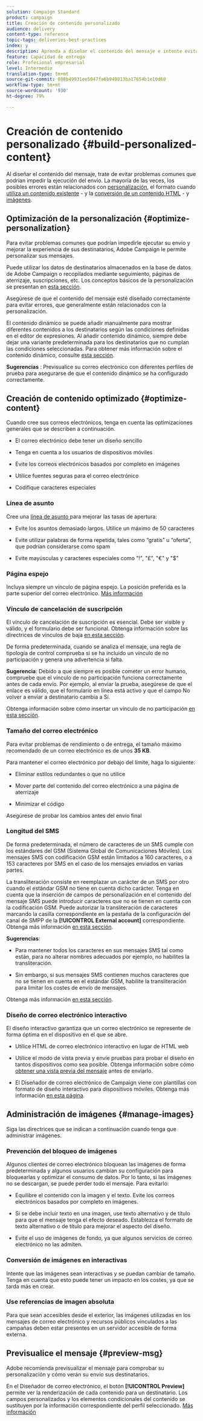 ```yaml
---
solution: Campaign Standard
product: campaign
title: Creación de contenido personalizado
audience: delivery
content-type: reference
topic-tags: deliveries-best-practices
index: y
description: Aprenda a diseñar el contenido del mensaje e intente evitar problemas comunes que podrían impedir la ejecución del envío. 
feature: Capacidad de entrega
role: Profesional empresarial
level: Intermedio
translation-type: tm+mt
source-git-commit: 088b49931ee5047fa6b949813ba17654b1e10d60
workflow-type: tm+mt
source-wordcount: '930'
ht-degree: 79%

---
```



# Creación de contenido personalizado {#build-personalized-content}

Al diseñar el contenido del mensaje, trate de evitar problemas comunes que podrían impedir la ejecución del envío. La mayoría de las veces, los posibles errores están relacionados con [personalización](../../designing/using/personalization.md), el formato cuando [utiliza un contenido existente](../../designing/using/using-existing-content.md) - y la [conversión de un contenido HTML](../../designing/using/using-existing-content.md#converting-an-html-content) - y [imágenes](../../designing/using/images.md).

## Optimización de la personalización {#optimize-personalization}

Para evitar problemas comunes que podrían impedirle ejecutar su envío y mejorar la experiencia de sus destinatarios, Adobe Campaign le permite personalizar sus mensajes.

Puede utilizar los datos de destinatarios almacenados en la base de datos de Adobe Campaign o recopilados mediante seguimiento, páginas de aterrizaje, suscripciones, etc.
Los conceptos básicos de la personalización se presentan en [esta sección](../../designing/using/personalization.md).

Asegúrese de que el contenido del mensaje esté diseñado correctamente para evitar errores, que generalmente están relacionados con la personalización.

El contenido dinámico se puede añadir manualmente para mostrar diferentes contenidos a los destinatarios según las condiciones definidas en el editor de expresiones. Al añadir contenido dinámico, siempre debe dejar una variante predeterminada para los destinatarios que no cumplan las condiciones seleccionadas.
Para obtener más información sobre el contenido dinámico, consulte [esta sección](../../designing/using/personalization.md#defining-dynamic-content-in-an-email).

**Sugerencias** : Previsualice su correo electrónico con diferentes perfiles de prueba para asegurarse de que el contenido dinámico se ha configurado correctamente.

## Creación de contenido optimizado {#optimize-content}

Cuando cree sus correos electrónicos, tenga en cuenta las optimizaciones generales que se describen a continuación.

* El correo electrónico debe tener un diseño sencillo

* Tenga en cuenta a los usuarios de dispositivos móviles

* Evite los correos electrónicos basados por completo en imágenes

* Utilice fuentes seguras para el correo electrónico

* Codifique caracteres especiales

### Línea de asunto

Cree una [línea de asunto ](../../designing/using/subject-line.md) para mejorar las tasas de apertura:

* Evite los asuntos demasiado largos. Utilice un máximo de 50 caracteres

* Evite utilizar palabras de forma repetida, tales como “gratis” u “oferta”, que podrían considerarse como spam

* Evite mayúsculas y caracteres especiales como &quot;!&quot;, &quot;£&quot;, &quot;€&quot; y &quot;$&quot;

### Página espejo

Incluya siempre un vínculo de página espejo. La posición preferida es la parte superior del correo electrónico. [Más información](../../designing/using/personalization.md#adding-a-content-block)

### Vínculo de cancelación de suscripción

El vínculo de cancelación de suscripción es esencial. Debe ser visible y válido, y el formulario debe ser funcional. Obtenga información sobre las directrices de vínculos de baja [en esta sección](../../designing/using/personalization.md#about-targeting-dimension).

De forma predeterminada, cuando se analiza el mensaje, una regla de tipología [](../../sending/using/control-rules.md) de control comprueba si se ha incluido un vínculo de no participación y genera una advertencia si falta.

**Sugerencia**: Debido a que siempre es posible cometer un error humano, compruebe que el vínculo de no participación funciona correctamente antes de cada envío. Por ejemplo, al enviar la prueba, asegúrese de que el enlace es válido, que el formulario en línea está activo y que el campo No volver a enviar a destinatario cambia a Sí.

Obtenga información sobre cómo insertar un vínculo de no participación [en esta sección](../../designing/using/personalization.md#adding-a-content-block).

### Tamaño del correo electrónico

Para evitar problemas de rendimiento o de entrega, el tamaño máximo recomendado de un correo electrónico es de unos **35 KB**.

Para mantener el correo electrónico por debajo del límite, haga lo siguiente:

* Eliminar estilos redundantes o que no utilice

* Mover parte del contenido del correo electrónico a una página de aterrizaje

* Minimizar el código

Asegúrese de probar los cambios antes del envío final

### Longitud del SMS

De forma predeterminada, el número de caracteres de un SMS cumple con los estándares del GSM (Sistema Global de Comunicaciones Móviles). Los mensajes SMS con codificación GSM están limitados a 160 caracteres, o a 153 caracteres por SMS en el caso de los mensajes enviados en varias partes.

La transliteración consiste en reemplazar un carácter de un SMS por otro cuando el estándar GSM no tiene en cuenta dicho carácter. Tenga en cuenta que la inserción de campos de personalización en el contenido del mensaje SMS puede introducir caracteres que no se tienen en cuenta con la codificación GSM. Puede autorizar la transliteración de caracteres marcando la casilla correspondiente en la pestaña de la configuración del canal de SMPP de la **[!UICONTROL External account]** correspondiente.
Obtenga más información [en esta sección](../../administration/using/configuring-sms-channel.md#sms-encoding--length-and-transliteration).

**Sugerencias**:

* Para mantener todos los caracteres en sus mensajes SMS tal como están, para no alterar nombres adecuados por ejemplo, no habilites la transliteración.

* Sin embargo, si sus mensajes SMS contienen muchos caracteres que no se tienen en cuenta en el estándar GSM, habilite la transliteración para limitar los costes de envío de mensajes.

Obtenga más información [en esta sección](../../administration/using/configuring-sms-channel.md#sms-encoding--length-and-transliteration).

### Diseño de correo electrónico interactivo

El diseño interactivo garantiza que un correo electrónico se represente de forma óptima en el dispositivo en el que se abre.

* Utilice HTML de correo electrónico interactivo en lugar de HTML web

* Utilice el modo de vista previa y envíe pruebas para probar el diseño en tantos dispositivos como sea posible. Obtenga información sobre cómo [obtener una vista previa del mensaje](../../sending/using/previewing-messages.md) antes de enviarlo.

* El Diseñador de correo electrónico de Campaign viene con plantillas con formato de diseño interactivo para dispositivos móviles. Obtenga más información [en esta página](../../designing/using/using-reusable-content.md#content-templates).

## Administración de imágenes {#manage-images}

Siga las directrices que se indican a continuación cuando tenga que administrar imágenes.

### Prevención del bloqueo de imágenes

Algunos clientes de correo electrónico bloquean las imágenes de forma predeterminada y algunos usuarios cambian su configuración para bloquearlas y optimizar el consumo de datos. Por lo tanto, si las imágenes no se descargan, se puede perder todo el mensaje. Para evitarlo:

* Equilibre el contenido con la imagen y el texto. Evite los correos electrónicos basados por completo en imágenes.

* Si se debe incluir texto en una imagen, use texto alternativo y de título para que el mensaje tenga el efecto deseado. Establezca el formato de texto alternativo o de título para mejorar el aspecto del diseño.

* Evite el uso de imágenes de fondo, ya que algunos servicios de correo electrónico no las admiten.

### Conversión de imágenes en interactivas

Intente que las imágenes sean interactivas y se puedan cambiar de tamaño. Tenga en cuenta que esto puede tener un impacto en los costes, ya que se tarda más en crear.

### Use referencias de imagen absoluta

Para que sean accesibles desde el exterior, las imágenes utilizadas en los mensajes de correo electrónico y recursos públicos vinculados a las campañas deben estar presentes en un servidor accesible de forma externa.

## Previsualice el mensaje    {#preview-msg}

Adobe recomienda previsualizar el mensaje para comprobar su personalización y cómo verán su envío sus destinatarios.

En el Diseñador de correo electrónico, el botón **[!UICONTROL Preview]** permite ver la renderización de cada contenido para un destinatario. Los campos personalizados y los elementos condicionales del contenido se sustituyen por la información correspondiente del perfil seleccionado. [Más información](../../sending/using/previewing-messages.md)

